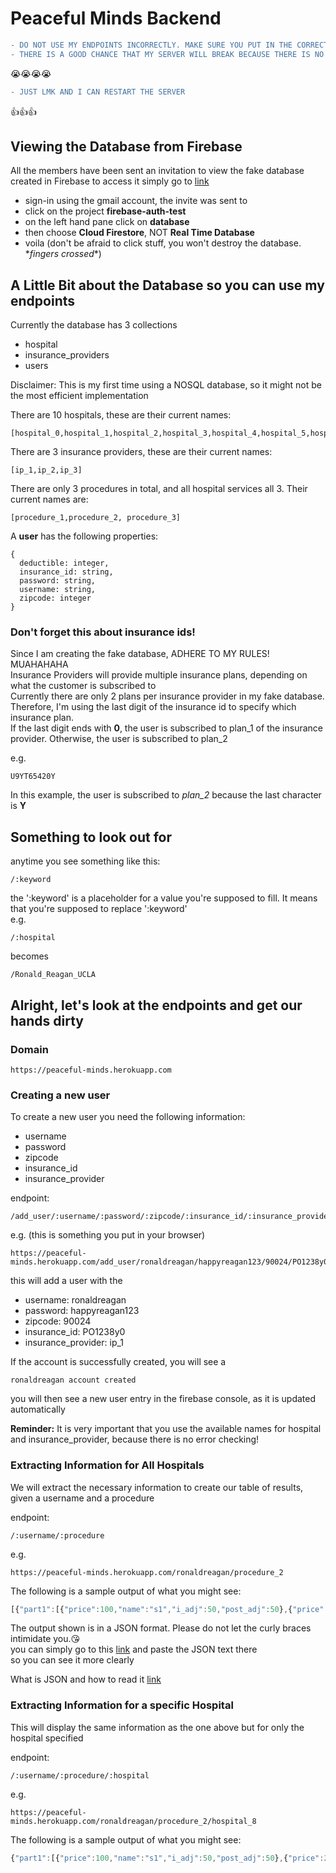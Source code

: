 # Peaceful Minds Backend

```diff
- DO NOT USE MY ENDPOINTS INCORRECTLY. MAKE SURE YOU PUT IN THE CORRECT VALUES THAT ACTUALLY EXIST.
- THERE IS A GOOD CHANCE THAT MY SERVER WILL BREAK BECAUSE THERE IS NO ERROR CHECKING
``` 
:sob::sob::sob::sob:
``` diff
- JUST LMK AND I CAN RESTART THE SERVER
```
:thumbsup::thumbsup::thumbsup:
## Viewing the Database from Firebase
All the members have been sent an invitation to view the fake database created in Firebase
to access it simply go to [link](https://console.firebase.google.com)
* sign-in using the gmail account, the invite was sent to
* click on the project **firebase-auth-test**
* on the left hand pane click on **database**
* then choose **Cloud Firestore**, NOT **Real Time Database**
* voila (don't be afraid to click stuff, you won't destroy the database. \**fingers crossed*\*)

## A Little Bit about the Database so you can use my endpoints
Currently the database has 3 collections
* hospital
* insurance_providers
* users

Disclaimer: This is my first time using a NOSQL database, so it might not be the most efficient implementation

There are 10 hospitals, these are their current names:
```
[hospital_0,hospital_1,hospital_2,hospital_3,hospital_4,hospital_5,hospital_6,hospital_7,hospital_8,hospital_9]
```
There are 3 insurance providers, these are their current names:
```
[ip_1,ip_2,ip_3]
```
There are only 3 procedures in total, and all hospital services all 3. Their current names are:
```
[procedure_1,procedure_2, procedure_3]
```
A **user** has the following properties:
```
{
  deductible: integer,
  insurance_id: string,
  password: string,
  username: string,
  zipcode: integer
} 
```
### Don't forget this about insurance ids!
Since I am creating the fake database, ADHERE TO MY RULES! MUAHAHAHA\
Insurance Providers will provide multiple insurance plans, depending on what the customer is subscribed to\
Currently there are only 2 plans per insurance provider in my fake database.\
Therefore, I'm using the last digit of the insurance id to specify which insurance plan.\
If the last digit ends with **0**, the user is subscribed to plan_1 of the insurance provider.
Otherwise, the user is subscribed to plan_2

e.g.
```
U9YT65420Y
```
In this example, the user is subscribed to *plan_2* because the last character is **Y**

## Something to look out for
anytime you see something like this:
```
/:keyword
```
the ':keyword' is a placeholder for a value you're supposed to fill. It means that you're supposed to replace ':keyword'\
e.g.
```
/:hospital
```
becomes
```
/Ronald_Reagan_UCLA
```

## Alright, let's look at the endpoints and get our hands dirty
### Domain
```https://peaceful-minds.herokuapp.com```

### Creating a new user
To create a new user you need the following information:
* username
* password
* zipcode
* insurance_id
* insurance_provider

endpoint:
```
/add_user/:username/:password/:zipcode/:insurance_id/:insurance_provider
```
e.g. (this is something you put in your browser)
```
https://peaceful-minds.herokuapp.com/add_user/ronaldreagan/happyreagan123/90024/PO1238y0/ip_1
```
this will add a user with the 
* username: ronaldreagan
* password: happyreagan123
* zipcode: 90024
* insurance_id: PO1238y0
* insurance_provider: ip_1

If the account is successfully created, you will see a
```
ronaldreagan account created
```
you will then see a new user entry in the firebase console, as it is updated automatically

**Reminder:** It is very important that you use the available names for hospital and insurance_provider, because there is no error checking!
### Extracting Information for All Hospitals 
We will extract the necessary information to create our table of results, given a username and a procedure

endpoint:
```
/:username/:procedure
```
e.g.
```
https://peaceful-minds.herokuapp.com/ronaldreagan/procedure_2
```
The following is a sample output of what you might see:
```javascript
[{"part1":[{"price":100,"name":"s1","i_adj":50,"post_adj":50},{"price":200,"name":"s2","i_adj":120,"post_adj":80},{"name":"s3","price":300,"i_adj":210,"post_adj":90}],"part_2":{"total_post_adj":220,"deductible":50,"insurance_coverage":"50%","isDeductibleLessThan":true,"total_owe":135,"isInNetwork":true}},{"part1":[{"price":100,"name":"s1","i_adj":40,"post_adj":60},{"price":200,"name":"s2","i_adj":96,"post_adj":104},{"price":300,"name":"s3","i_adj":168,"post_adj":132}],"part_2":{"total_post_adj":296,"deductible":50,"insurance_coverage":"40%","isDeductibleLessThan":true,"total_owe":148.4,"isInNetwork":false}}, ... ]
```
The output shown is in a JSON format. Please do not let the curly braces intimidate you.:kissing_heart:\
you can simply go to this [link](https://jsonformatter.curiousconcept.com/) and paste the JSON text there\
so you can see it more clearly

What is JSON and how to read it [link](https://developers.squarespace.com/what-is-json)

### Extracting Information for a specific Hospital
This will display the same information as the one above but for only the hospital specified

endpoint:
```
/:username/:procedure/:hospital
```
e.g.
```
https://peaceful-minds.herokuapp.com/ronaldreagan/procedure_2/hospital_8
```
The following is a sample output of what you might see:
```javascript
{"part1":[{"price":100,"name":"s1","i_adj":50,"post_adj":50},{"price":200,"name":"s2","i_adj":120,"post_adj":80},{"name":"s3","price":300,"i_adj":210,"post_adj":90}],"part_2":{"total_post_adj":220,"deductible":50,"insurance_coverage":"50%","isDeductibleLessThan":true,"total_owe":135,"isInNetwork":true}}
```
